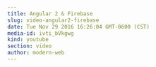 ```yaml
---
title: Angular 2 & Firebase
slug: video-angular2-firebase
date: Tue Nov 29 2016 16:26:04 GMT-0600 (CST)
media-id: ivti_bVkgwg
kind: youtube
section: video
author: modern-web
---
```

